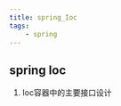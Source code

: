 ```yaml
---
title: spring_Ioc
tags: 
    - spring 
---
```

## spring Ioc 
1. Ioc容器中的主要接口设计
































